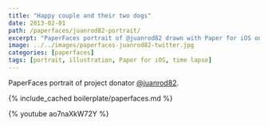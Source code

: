 ```yaml
---
title: "Happy couple and their two dogs"
date: 2013-02-01
path: /paperfaces/juanrod82-portrait/
excerpt: "PaperFaces portrait of @juanrod82 drawn with Paper for iOS on an iPad."
image: ../../images/paperfaces-juanrod82-twitter.jpg
categories: [paperfaces]
tags: [portrait, illustration, Paper for iOS, time lapse]
---
```


PaperFaces portrait of project donator [@juanrod82](https://twitter.com/juanrod82).

{% include_cached boilerplate/paperfaces.md %}

{% youtube ao7naXkW72Y %}
